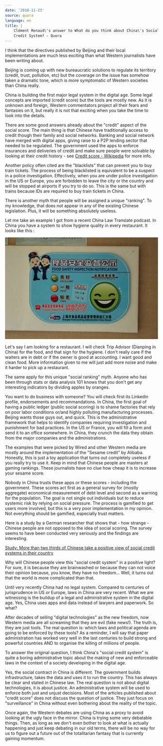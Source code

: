 ```yaml
---
date: '2018-11-23'
source: quora
language: en
title: |
    Clément Renaud\'s answer to What do you think about China\'s Social
    Credit System? - Quora
---
```


I think that the directives published by Beijing and their local
implementations are much less exciting than what Western journalists
have been writing about.

Beijing is coming up with new bureaucratic solutions to regulate its
territory (credit, trust, pollution, etc) but the coverage on the issue
has somehow taken a dramatic tone, which is more symptomatic of Western
societies than China really.

China is building the first major legal system in the digital age. Some
legal concepts are imported (credit score) but the tools are mostly new.
As it is unknown and foreign, Western commentators project all their
fears and fantasies on it, but really it is not that exciting when you
take the time to look into the details.

There are some good answers already about the "credit" aspect of the
social score. The main thing is that Chinese have traditionally access
to credit though their family and social networks. Banking and social
network have merged with digital apps, giving raise to a P2P lending
sector that needed to be regulated. The government used the apps to
enforce insurances and deliveries of credit and make sure people were
solvable by looking at their credit history - see [Credit score -
Wikipedia](https://en.wikipedia.org/wiki/Credit_score) for more info.

Another policy often cited are the "blacklists" that can prevent you to
buy train tickets. The process of being blacklisted is equivalent to be
a suspect in a police investigation. Effectively, when you are under
police investigation in the US or Europe, you are forbidden to leave the
city or the country and will be stopped at airports if you try to do so.
This is the same but with trains because IDs are required to buy train
tickets in China.

There is another myth that people will be assigned a unique "ranking".
To my knowledge, that does not appear in any of the existing Chinese
legislation. Plus, it will be something absolutely useless.

Let me take an example I got from a recent China Law Translate podcast.
In China you have a system to show hygiene quality in every restaurant.
It looks like this :

![](./img/main-qimg-c140f84c281213b4fa770a32091c692c.png)

Let's say I am looking for a restaurant. I will check Trip Advisor
(Dianping in China) for the food, and that sign for the hygiene. I don't
really care if the waiters are in debt or if the owner is good at
accounting. I want good and clean food. More information given to me
will just add more noise and make it harder to pick up a restaurant.

The same apply for this unique "social ranking" myth. Anyone who has
been through stats or data analysis 101 knows that you don't get any
interesting indicators by dividing apples by oranges.

You want to do business with someone? You will check first its Linkedin
profile, endorsements and recommandations. In China, the first goal of
having a public ledger (public social scoring) is to shame factories
that rely on poor labor conditions or/and highly polluting manufacturing
processes. Beijing wants those guys out, and quick. This is the
administrative framework that helps to identify companies requiring
investigation and punishment for bad practices. In the US or France, you
will fill a form and send it to an office somewhere. In China, they
crunch the data they obtain from the major companies and the
administrations.

The examples that were picked by Wired and other Western media are
mostly around the implementation of the "Sesame credit" by Alibaba.
Honestly, this is just a toy application that turns out completely
useless if you really try to use it. Keep in mind that Chinese people
are masters at gaming rankings. These journalists have no clue how cheap
it is to increase your sesame score.

Nobody in China trusts these apps or these scores - including the
government. These scores act first as a general survey for (mostly
aggregate) economical measurement of debt level and second as a warning
for the population. The goal is not single out individuals but to reduce
systemic risk by relying on social pressure. The process is gamified to
get users more involved, but this is a very poor implementation in my
opinion. Not everything should be gamified, especially trust matters.

Here is a study by a German researcher that shows that - how strange -
Chinese people are not opposed to the idea of social scoring. The survey
seems to have been conducted very seriously and the findings are
interesting.

[Study: More than two thirds of Chinese take a positive view of social
credit systems in their
country](https://www.geschkult.fu-berlin.de/e/oas/sinologie/institut/news/Study_-More-than-two-thirds-of-Chinese-take-a-positive-view-of-social-credit-systems-in-their-country.html)

Why will Chinese people view this "social credit system" in a positive
light? For sure, it is because they are brainwashed or because they can
not voice their opinion because, you know, they have no freedom\...
Well, it turns out that the world is more complicated than that.

Until very recently China had no legal system. Compared to centuries of
jurisprudence in US or Europe, laws in China are very recent. What we
are witnessing is the buildup of a legal and administrative system in
the digital age. Yes, China uses apps and data instead of lawyers and
paperwork. So what?

After decades of selling "digital technologies" as the new freedom, now
Western media are all screaming that they are evil (fake news!). The
truth is, they are just tools. The real question is: which laws and
political agenda are going to be enforced by these tools? As a reminder,
I will say that paper administration has worked very well in the last
centuries to build strong and powerful countries AND to organise the
killing of millions of people.

To answer the original question, I think China's "social credit system"
is quite a boring administrative topic about the making of new and
enforceable laws in the context of a society developing in the digital
age.

Yes, the social contract in China is different. The government builds
infrastructure, takes the data and uses it to run the country. This has
always be clear and stated in Chinese law. The real question is not
about digital technologies, it is about justice. An administrative
system will be used to enforce both just and unjust decisions. Most of
the articles published about "credit score" does not discuss the
question of justice. They just focus on "surveillance" in China without
even bothering about the reality of the topic.

Once again, the Western debates are using China as a proxy to avoid
looking at the ugly face in the mirror. China is trying some very
debatable things. Then, as long as we don't even bother to look at what
is actually happening and just keep debating in our old terms, there
will be no way for us to figure out a future out of the totalitarian
fantasy that is currently gaining momentum.
